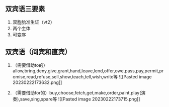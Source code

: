 ## 双宾语三要素
1. 双胞胎准生证（vt2）
2. 两个主体
3. 可变序

## 双宾语（间宾和直宾）
1. （需要借助to的）allow,bring,deny,give,grant,hand,leave,lend,offer,owe,pass,pay,permit,promise,read,refuse,sell,show,teach,tell,wish,write等
	![[Pasted image 20230222173632.png]]
	
2. （需要借助for的）buy,choose,fetch,get,make,order,paint,play(演奏),save,sing,spare等
	![[Pasted image 20230222173715.png]]
